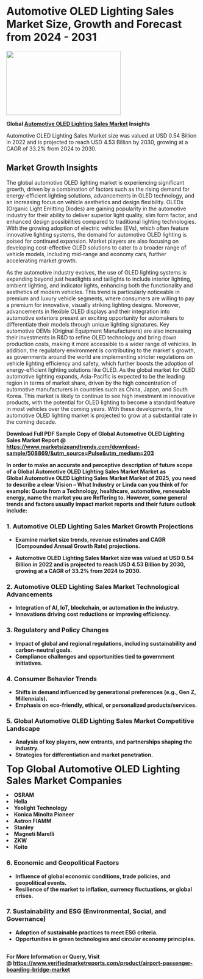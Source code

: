 <H1>Automotive OLED Lighting Sales Market Size, Growth and Forecast from 2024 - 2031</H1><img class="aligncenter size-medium wp-image-584254" src="https://thirdeyenews.in/wp-content/uploads/2024/09/Global-Market-Research-300x168.jpeg" alt="" width="300" height="168" /><p><strong>Global&nbsp;<a href="https://www.marketsizeandtrends.com/download-sample/508869/&amp;utm_source=Pulse&amp;utm_medium=203">Automotive OLED Lighting Sales Market</a> Insights</strong></p><p>Automotive OLED Lighting Sales Market size was valued at USD 0.54 Billion in 2022 and is projected to reach USD 4.53 Billion by 2030, growing at a CAGR of 33.2% from 2024 to 2030.</p><p><h2>Market Growth Insights</h2> <p>The global automotive OLED lighting market is experiencing significant growth, driven by a combination of factors such as the rising demand for energy-efficient lighting solutions, advancements in OLED technology, and an increasing focus on vehicle aesthetics and design flexibility. OLEDs (Organic Light Emitting Diodes) are gaining popularity in the automotive industry for their ability to deliver superior light quality, slim form factor, and enhanced design possibilities compared to traditional lighting technologies. With the growing adoption of electric vehicles (EVs), which often feature innovative lighting systems, the demand for automotive OLED lighting is poised for continued expansion. Market players are also focusing on developing cost-effective OLED solutions to cater to a broader range of vehicle models, including mid-range and economy cars, further accelerating market growth.</p> <p><strong></strong></p> <p>As the automotive industry evolves, the use of OLED lighting systems is expanding beyond just headlights and taillights to include interior lighting, ambient lighting, and indicator lights, enhancing both the functionality and aesthetics of modern vehicles. This trend is particularly noticeable in premium and luxury vehicle segments, where consumers are willing to pay a premium for innovative, visually striking lighting designs. Moreover, advancements in flexible OLED displays and their integration into automotive exteriors present an exciting opportunity for automakers to differentiate their models through unique lighting signatures. Key automotive OEMs (Original Equipment Manufacturers) are also increasing their investments in R&D to refine OLED technology and bring down production costs, making it more accessible to a wider range of vehicles. In addition, the regulatory environment is contributing to the market's growth, as governments around the world are implementing stricter regulations on vehicle lighting efficiency and safety, which further boosts the adoption of energy-efficient lighting solutions like OLED. As the global market for OLED automotive lighting expands, Asia-Pacific is expected to be the leading region in terms of market share, driven by the high concentration of automotive manufacturers in countries such as China, Japan, and South Korea. This market is likely to continue to see high investment in innovative products, with the potential for OLED lighting to become a standard feature in most vehicles over the coming years. With these developments, the automotive OLED lighting market is projected to grow at a substantial rate in the coming decade. <p><strong></p><p><span class=""><strong>Download Full PDF Sample Copy of Global Automotive OLED Lighting Sales Market Report</strong> @ <a href="https://www.marketsizeandtrends.com/download-sample/508869/&amp;utm_source=Pulse&amp;utm_medium=203" target="_blank">https://www.marketsizeandtrends.com/download-sample/508869/&amp;utm_source=Pulse&amp;utm_medium=203</a></span></p><p>In order to make an accurate and perceptive description of future scope of a Global&nbsp;Automotive OLED Lighting Sales Market Market as Global&nbsp;Automotive OLED Lighting Sales Market Market of 2025, you need to describe a clear Vision &ndash; What Industry or Linda can you think of for example: Quote from a Technology, healthcare, automotive, renewable energy, name the market you are Reffering to. However, some general trends and factors usually impact market reports and their future outlook include:</p><h3>1.&nbsp;<strong>Automotive OLED Lighting Sales Market Growth Projections</strong></h3><ul><li>Examine market size trends, revenue estimates and CAGR (Compounded Annual Growth Rate) projections.</li><li><p>Automotive OLED Lighting Sales Market size was valued at USD 0.54 Billion in 2022 and is projected to reach USD 4.53 Billion by 2030, growing at a CAGR of 33.2% from 2024 to 2030.</p></li></ul><h3>2.&nbsp;<strong>Automotive OLED Lighting Sales Market Technological Advancements</strong></h3><ul><li>Integration of AI, IoT, blockchain, or automation in the industry.</li><li>Innovations driving cost reductions or improving efficiency.</li></ul><h3>3.&nbsp;<strong>Regulatory and Policy Changes</strong></h3><ul><li>Impact of global and regional regulations, including sustainability and carbon-neutral goals.</li><li>Compliance challenges and opportunities tied to government initiatives.</li></ul><h3>4.&nbsp;<strong>Consumer Behavior Trends</strong></h3><ul><li>Shifts in demand influenced by generational preferences (e.g., Gen Z, Millennials).</li><li>Emphasis on eco-friendly, ethical, or personalized products/services.</li></ul><h3>5.&nbsp;<strong>Global Automotive OLED Lighting Sales Market Competitive Landscape</strong></h3><ul><li>Analysis of key players, new entrants, and partnerships shaping the industry.</li><li>Strategies for differentiation and market penetration.</li></ul><p data-pm-slice="1 1 []"><span style="color: inherit; font-family: inherit; font-size: 25px;">Top Global Automotive OLED Lighting Sales Market Companies</span></p><div class="" data-test-id=""><p><li>OSRAM</li><li> Hella</li><li> Yeolight Technology</li><li> Konica Minolta Pioneer</li><li> Astron FIAMM</li><li> Stanley</li><li> Magneti Marelli</li><li> ZKW</li><li> Koito</li></p></div><h3>6.&nbsp;<strong>Economic and Geopolitical Factors</strong></h3><ul><li>Influence of global economic conditions, trade policies, and geopolitical events.</li><li>Resilience of the market to inflation, currency fluctuations, or global crises.</li></ul><h3>7.&nbsp;<strong>Sustainability and ESG (Environmental, Social, and Governance)</strong></h3><ul><li>Adoption of sustainable practices to meet ESG criteria.</li><li>Opportunities in green technologies and circular economy principles.</li></ul><h2><strong style="font-size: 14px;">For More Information or Query, Visit @&nbsp;</strong><a style="background-color: #ffffff; font-size: 14px;" href="https://www.marketsizeandtrends.com/report/automotive-oled-lighting-sales-market/" target="_blank">https://www.verifiedmarketreports.com/product/airport-passenger-boarding-bridge-market</a></h2>
